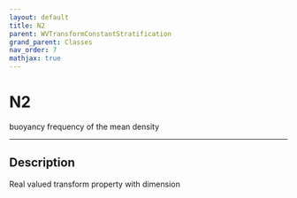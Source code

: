 ```yaml
---
layout: default
title: N2
parent: WVTransformConstantStratification
grand_parent: Classes
nav_order: 7
mathjax: true
---
```


#  N2

buoyancy frequency of the mean density


---

## Description
Real valued transform property with dimension 